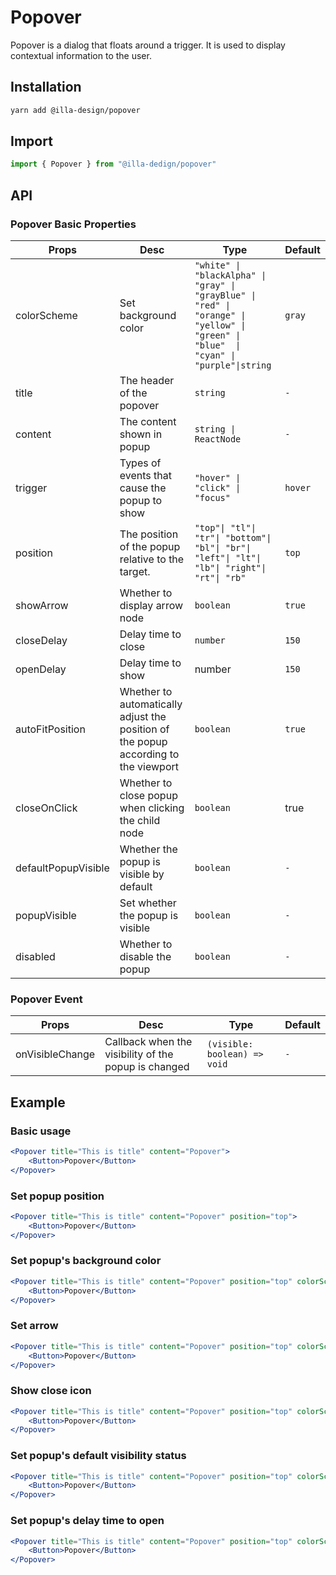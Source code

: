# Popover

Popover is a  dialog that floats around a trigger. It is used to display contextual information to the user.

## Installation

```bash
yarn add @illa-design/popover
```

## Import 

```jsx
import { Popover } from "@illa-dedign/popover"
```

## API

### Popover Basic Properties

| Props               | Desc                                                         | Type                                                         | Default |
| ------------------- | ------------------------------------------------------------ | ------------------------------------------------------------ | ------- |
| colorScheme         | Set background color                                         | `"white" \| "blackAlpha" \| "gray" \| "grayBlue" \| "red" \| "orange" \| "yellow" \| "green" \| "blue"  \| "cyan" \| "purple"\|string` | `gray`  |
| title               | The header of the popover                                    | `string`                                                     | `-`     |
| content             | The content shown in popup                                   | `string \| ReactNode`                                        | `-`     |
| trigger             | Types of events that cause the popup to show                 | `"hover" \| "click" \| "focus"`                              | `hover` |
| position            | The position of the popup relative to the target.            | `"top"\| "tl"\| "tr"\| "bottom"\| "bl"\| "br"\| "left"\| "lt"\| "lb"\| "right"\| "rt"\| "rb"` | `top`   |
| showArrow           | Whether to display arrow node                                | `boolean`                                                    | `true`  |
| closeDelay          | Delay time to close                                          | `number`                                                     | `150`   |
| openDelay           | Delay time to show                                           | number                                                       | `150`   |
| autoFitPosition     | Whether to automatically adjust the position of the popup according to the viewport | `boolean`                                                    | `true`  |
| closeOnClick        | Whether to close popup when clicking the child node          | `boolean`                                                    | true    |
| defaultPopupVisible | Whether the popup is visible by default                      | `boolean`                                                    | `-`     |
| popupVisible        | Set whether the  popup is visible                            | `boolean`                                                    | `-`     |
| disabled            | Whether to disable the popup                                 | `boolean`                                                    | `-`     |

### Popover Event

| Props           | Desc                                                 | Type                         | Default |
| --------------- | ---------------------------------------------------- | ---------------------------- | ------- |
| onVisibleChange | Callback when the visibility of the popup is changed | `(visible: boolean) => void` | `-`     |



## Example

### Basic usage

```jsx
<Popover title="This is title" content="Popover">
	<Button>Popover</Button>
</Popover>
```

### Set popup position

```jsx
<Popover title="This is title" content="Popover" position="top">
	<Button>Popover</Button>
</Popover>
```

### Set popup's background color

```jsx
<Popover title="This is title" content="Popover" position="top" colorScheme="cyan">
	<Button>Popover</Button>
</Popover>
```

### Set arrow

```jsx
<Popover title="This is title" content="Popover" position="top" colorScheme="cyan" showArrow={false}>
	<Button>Popover</Button>
</Popover>
```

### Show  close icon

```jsx
<Popover title="This is title" content="Popover" position="top" colorScheme="cyan" hasCloseIcon>
	<Button>Popover</Button>
</Popover>
```

### Set popup's default visibility status

```jsx
<Popover title="This is title" content="Popover" position="top" colorScheme="cyan" defaultPopupVisible>
	<Button>Popover</Button>
</Popover>
```

### Set popup's delay time to open

```jsx
<Popover title="This is title" content="Popover" position="top" colorScheme="cyan" openDelay={1000} closeDelay={1000}>
	<Button>Popover</Button>
</Popover>
```

